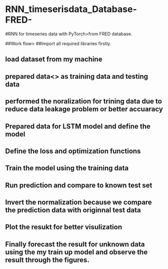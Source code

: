 # RNN_timeserisdata_Database-FRED-
#RNN for timeseries data with PyTorch>from FRED database.

##Work flow>
##Import all required libraries firstly.

## load dataset from my machine

## prepared data<> as training data and testing data

## performed the noralization for trining data due to reduce data leakage problem or better accuaracy

## Prepared data for LSTM model and define the model

## Define the loss and optimization functions

## Train the model using the training data

## Run prediction and compare to known test set

## Invert the normalization because we compare the prediction data with originnal test data

## Plot the resukt for better visulization

## Finally forecast the result for unknown data using the my train up model and observe the result through the figures.


